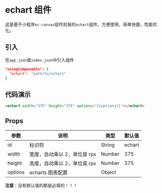 # echart 组件

这是基于小程序`ec-canvas`组件封装的`echart`组件，方便使用，简单快捷，性能优化。

## 引入

在`app.json`或`index.json`中引入组件

```json
"usingComponents": {
  "echart": "path/to/echart"
}
```

## 代码演示

```html
<echart width="375" height="375" options="{{options}}"></echart>
```

## Props

| 参数    | 说明                         | 类型   | 默认值 |
| ------- | ---------------------------- | ------ | ------ |
| id      | 标识符                       | String | echart |
| width   | 宽度，自动乘以 2，单位是 rpx | Number | 375    |
| height  | 高度，自动乘以 2，单位是 rpx | Number | 375    |
| options | echarts 图表配置             | Object |        |


**注意**：没有默认值的都是必填的！！！